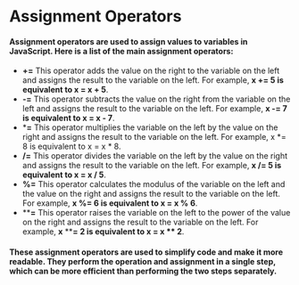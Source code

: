 # Assignment Operators

#### Assignment operators are used to assign values to variables in JavaScript. Here is a list of the main assignment operators:

* **+=** This operator adds the value on the right to the variable on the left and assigns the result to the variable on the left. For example, **x += 5 is equivalent to x = x + 5**.
* **-=** This operator subtracts the value on the right from the variable on the left and assigns the result to the variable on the left. For example, **x -= 7 is equivalent to x = x - 7**.
* ***=** This operator multiplies the variable on the left by the value on the right and assigns the result to the variable on the left. For example, x *= 8 is equivalent to x = x * 8.
* **/=** This operator divides the variable on the left by the value on the right and assigns the result to the variable on the left. For example, **x /= 5 is equivalent to x = x / 5**.
* **%=** This operator calculates the modulus of the variable on the left and the value on the right and assigns the result to the variable on the left. For example, **x %= 6 is equivalent to x = x % 6**.
* ****=** This operator raises the variable on the left to the power of the value on the right and assigns the result to the variable on the left. For example, **x** ****= 2 is equivalent to x = x ** 2**.

#### These assignment operators are used to simplify code and make it more readable. They perform the operation and assignment in a single step, which can be more efficient than performing the two steps separately.